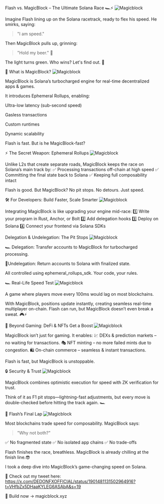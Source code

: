 Flash vs. MagicBlock – The Ultimate Solana Race 🏎️⚡
![Magicblock](1.jpg)

Imagine Flash lining up on the Solana racetrack, ready to flex his speed. He smirks, saying:

> "I am speed."



Then MagicBlock pulls up, grinning:

> "Hold my beer." 🍺



The light turns green. Who wins? Let's find out. 🏁



🚀 What is MagicBlock?
![Magicblock](2.jpg)

MagicBlock is Solana’s turbocharged engine for real-time decentralized apps & games.

It introduces Ephemeral Rollups, enabling:

Ultra-low latency (sub-second speed)

Gasless transactions

Custom runtimes

Dynamic scalability


Flash is fast. But is he MagicBlock-fast?



⚡ The Secret Weapon: Ephemeral Rollups
![Magicblock](4.jpg)

Unlike L2s that create separate roads, MagicBlock keeps the race on Solana’s main track by:
✅ Processing transactions off-chain at high speed
✅ Committing the final state back to Solana
✅ Keeping full composability intact

Flash is good. But MagicBlock? No pit stops. No detours. Just speed.



🛠️ For Developers: Build Faster, Scale Smarter
![Magicblock](5.jpg)

Integrating MagicBlock is like upgrading your engine mid-race:
1️⃣ Write your program in Rust, Anchor, or Bolt
2️⃣ Add delegation hooks
3️⃣ Deploy on Solana
4️⃣ Connect your frontend via Solana SDKs



Delegation & Undelegation: The Pit Stops
![Magicblock](6.jpg)

🏎️ Delegation: Transfer accounts to MagicBlock for turbocharged processing.


🏁Undelegation: Return accounts to Solana with finalized state.

All controlled using ephemeral_rollups_sdk. Your code, your rules.



🏎️ Real-Life Speed Test
![Magicblock](7.jpg)

A game where players move every 100ms would lag on most blockchains.

With MagicBlock, positions update instantly, creating seamless real-time multiplayer on-chain. Flash can run, but MagicBlock doesn’t even break a sweat. 🎮⚡



🔗 Beyond Gaming: DeFi & NFTs Get a Boost
![Magicblock](8.jpg)

MagicBlock isn’t just for gaming. It enables:
💹 DEXs & prediction markets – no waiting for transactions.
🎭 NFT minting – no more failed mints due to congestion.
🛍️ On-chain commerce – seamless & instant transactions.

Flash is fast, but MagicBlock is unstoppable.



🔒 Security & Trust
![Magicblock](9.jpg)

MagicBlock combines optimistic execution for speed with ZK verification for trust.

Think of it as F1 pit stops—lightning-fast adjustments, but every move is double-checked before hitting the track again. 🏎️




🏁 Flash’s Final Lap
![Magicblock](10.jpg)


Most blockchains trade speed for composability. MagicBlock says:

> "Why not both?"



✅ No fragmented state
✅ No isolated app chains
✅ No trade-offs

Flash finishes the race, breathless. MagicBlock is already chilling at the finish line.😎


I took a deep dive into MagicBlock’s game-changing speed on Solana.

🔗 Check out my tweet here: https://x.com/DEDONFXOFFICIAL/status/1901481131502964916?t=VHfbZx5DHaaKYLEG6ASAbA&s=19


🚀 Build now → magicblock.xyz
